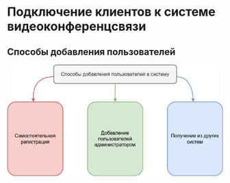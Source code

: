 # Подключение клиентов к системе видеоконференцсвязи

## Способы добавления пользователей

<img src="../../img/client_connect1.png">